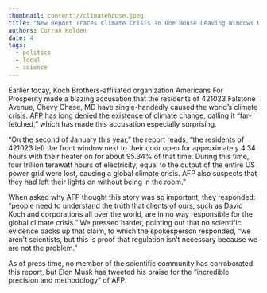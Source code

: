```yaml
---
thumbnail: content://climatehouse.jpeg
title: "New Report Traces Climate Crisis To One House Leaving Windows Open With Heater On"
authors: Curran Holden
date: 4
tags:
  - politics
  - local
  - science
---
```


Earlier today, Koch Brothers-affiliated organization Americans For Prosperity made a blazing accusation that the residents of 421023 Falstone Avenue, Chevy Chase, MD have single-handedly caused the world’s climate crisis. AFP has long denied the existence of climate change, calling it “far-fetched,” which has made this accusation especially surprising. 

“On the second of January this year,” the report reads, “the residents of 421023 left the front window next to their door open for approximately 4.34 hours with their heater on for about 95.34% of that time. During this time, four trillion terawatt hours of electricity, equal to the output of the entire US power grid were lost, causing a global climate crisis. AFP also suspects that they had left their lights on without being in the room.” 

When asked why AFP thought this story was so important, they responded: “people need to understand the truth that clients of ours, such as David Koch and corporations all over the world, are in no way responsible for the global climate crisis.” We pressed harder, pointing out that no scientific evidence backs up that claim, to which the spokesperson responded, “we aren’t scientists, but this is proof that regulation isn’t necessary because we are not the problem.”

As of press time, no member of the scientific community has corroborated this report, but Elon Musk has tweeted his praise for the “incredible precision and methodology” of AFP.

